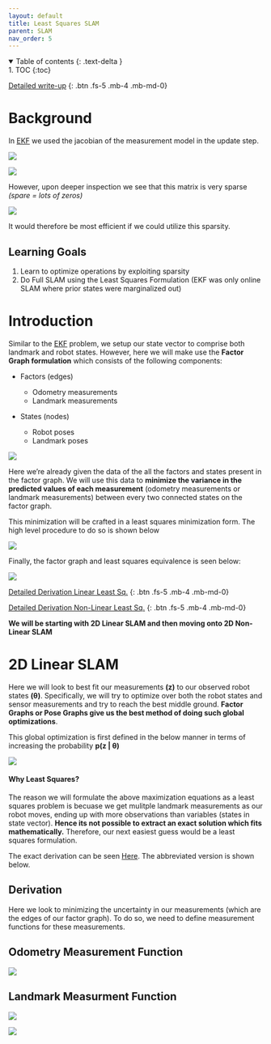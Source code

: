```yaml
---
layout: default
title: Least Squares SLAM
parent: SLAM
nav_order: 5
---
```


<details open markdown="block">
  <summary>
    Table of contents
  {: .text-delta }
  </summary>
1. TOC
{:toc}
</details>

[Detailed write-up](https://github.com/sushanthj/SLAM-and-Robot-Autonomy/blob/main/SLAM/Non_linear_Least_Squares/sushantj_hw3.pdf)
{: .btn .fs-5 .mb-4 .mb-md-0}

# Background

In [EKF](/docs/SLAM/EKF) we used the jacobian of the measurement model in the update step.

![](/images/SLAM/EKF/H_t.png)

![](/images/SLAM/EKF/jac_H.png)

However, upon deeper inspection we see that this matrix is very sparse *(spare = lots of zeros)*

![](/images/SLAM/pose_graph/sparsity_explained.png)

It would therefore be most efficient if we could utilize this sparsity.

## Learning Goals

1. Learn to optimize operations by exploiting sparsity
2. Do Full SLAM using the Least Squares Formulation
   (EKF was only online SLAM where prior states were marginalized out)

# Introduction

Similar to the [EKF](/docs/SLAM/EKF) problem, we setup our state vector to comprise both
landmark and robot states. However, here we will make use the **Factor Graph formulation**
which consists of the following components:

- Factors (edges)
  - Odometry measurements
  - Landmark measurements

- States (nodes)
  - Robot poses
  - Landmark poses

![](/images/SLAM/pose_graph/factor_graph.png)

Here we’re already given the data of the all the factors and states present in the factor graph.
We will use this data to **minimize the variance in the predicted values of each measurement** (odometry measurements or
landmark measurements) between every two connected states on the factor graph.

This minimization will be crafted in a least squares minimization form. The high level procedure to do so
is shown below

![](/images/SLAM/pose_graph/least_squares_intuition.png)

Finally, the factor graph and least squares equivalence is seen below:

![](/images/SLAM/pose_graph/equivalence.png)

[Detailed Derivation Linear Least Sq.](https://drive.google.com/file/d/1YWcwMcVkOkE_xX38voyYF7nRC8N2zeMe/view?usp=sharing)
{: .btn .fs-5 .mb-4 .mb-md-0}

[Detailed Derivation Non-Linear Least Sq.](https://drive.google.com/file/d/1eJBy3T47wljiHbb_UeRwEOhBfJVlkbxQ/view?usp=sharing)
{: .btn .fs-5 .mb-4 .mb-md-0}

**We will be starting with 2D Linear SLAM and then moving onto 2D Non-Linear SLAM**

# 2D Linear SLAM

Here we will look to best fit our measurements **(z)** to our observed robot states **(θ)**.
Specifically, we will try to optimize over both the robot states and sensor measurements 
and try to reach the best middle ground. **Factor Graphs or Pose Graphs give us the 
best method of doing such global optimizations**.

This global optimization is first defined in the below manner in terms of increasing the
probability **p(z | θ)**

![](/images/SLAM/pose_graph/maximization.png)

#### Why Least Squares?

The reason we will formulate the above maximization equations as a least squares problem is
becuase we get mulitple landmark measurements as our robot moves, ending up with more
observations than variables (states in state vector). **Hence its not possible to extract an
exact solution which fits mathematically.** Therefore, our next easiest guess would be a least
squares formulation.

The exact derivation can be seen [Here](https://drive.google.com/file/d/1YWcwMcVkOkE_xX38voyYF7nRC8N2zeMe/view?usp=sharing). The abbreviated version is shown below.

## Derivation

Here we look to minimizing the uncertainty in our measurements (which are the edges of
our factor graph). To do so, we need to define measurement functions for these measurements.

## Odometry Measurement Function

![](/images/SLAM/pose_graph/odom_meas_func.png)

## Landmark Measurment Function

![](/images/SLAM/pose_graph/land_meas_func.png)

![](/images/SLAM/pose_graph/land_meas_func_2.png)

